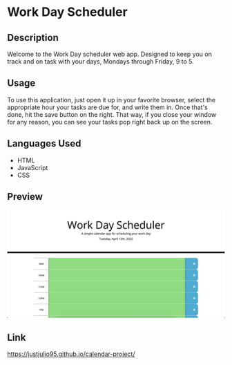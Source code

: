 # Work Day Scheduler

## Description
Welcome to the Work Day scheduler web app. Designed to keep you on track and on task with your days, Mondays through Friday, 9 to 5.

## Usage
To use this application, just open it up in your favorite browser, select the appropriate hour your tasks are due for, and write them in. Once that's done, hit the save button on the right. That way, if you close your window for any reason, you can see your tasks pop right back up on the screen.

## Languages Used
* HTML
* JavaScript
* CSS

## Preview
![preview of the Work Day Calendar App](./assets/images/work-day-preview.png)

## Link
https://justjulio95.github.io/calendar-project/